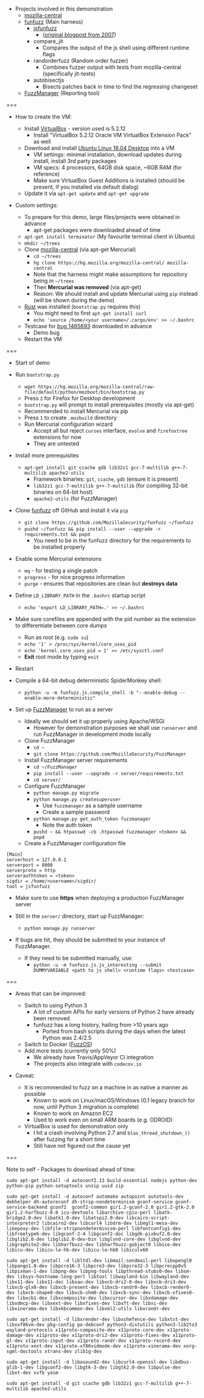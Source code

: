 * Projects involved in this demonstration
  * [mozilla-central](https://hg.mozilla.org/mozilla-central/)
  * [funfuzz](https://github.com/MozillaSecurity/funfuzz) (Main harness)
    * [jsfunfuzz](https://github.com/MozillaSecurity/funfuzz/tree/master/src/funfuzz/js/jsfunfuzz)
      * ([original blogpost from 2007](https://www.squarefree.com/2007/08/02/introducing-jsfunfuzz/))
    * compare_jit
      * Compares the output of the js shell using different runtime flags
    * randorderfuzz (Random order fuzzer)
      * Combines fuzzer output with tests from mozilla-central (specifically jit-tests)
    * autobisectjs
      * Bisects patches back in time to find the regressing changeset
  * [FuzzManager](https://github.com/MozillaSecurity/FuzzManager) (Reporting tool)

===

* How to create the VM:
  * Install [VirtualBox](https://www.virtualbox.org/) - version used is 5.2.12
    * Install "VirtualBox 5.2.12 Oracle VM VirtualBox Extension Pack" as well
  * Download and install [Ubuntu Linux 18.04 Desktop](https://www.ubuntu.com/desktop) into a VM
    * VM settings: minimal installation, download updates during install, install 3rd party packages
    * VM specs: 4 processors, 64GB disk space, ~6GB RAM (for reference)
    * Make sure VirtualBox Guest Additions is installed (should be present, if you installed via default dialog)
  * Update it via `apt-get update` and `apt-get upgrade`

* Custom settings:
  * To prepare for this demo, large files/projects were obtained in advance
    * apt-get packages were downloaded ahead of time
  * `apt-get install terminator` (My favourite terminal client in Ubuntu)
  * `mkdir ~/trees`
  * Clone [mozilla-central](https://hg.mozilla.org/mozilla-central/) (via apt-get Mercurial)
    * `cd ~/trees`
    * `hg clone https://hg.mozilla.org/mozilla-central/ mozilla-central`
    * Note that the harness might make assumptions for repository being in `~/trees`
    * Then **Mercurial was removed** (via apt-get)
    * Reason: We should install and update Mercurial using `pip` instead (will be shown during the demo)
  * [Rust](https://rustup.rs/) was installed (`bootstrap.py` requires this)
    * You might need to first `apt-get install curl`
    * `echo 'source /home/<your username>/.cargo/env' >> ~/.bashrc`
  * Testcase for [bug 1465693](https://bugzilla.mozilla.org/show_bug.cgi?id=1465693) downloaded in advance
    * Demo bug
  * Restart the VM

===

* Start of demo

* Run `bootstrap.py`
  * `wget https://hg.mozilla.org/mozilla-central/raw-file/default/python/mozboot/bin/bootstrap.py`
  * Press `2` for Firefox for Desktop development
  * `bootstrap.py` will prompt to install prerequisites (mostly via apt-get)
  * Recommended to install Mercurial via pip
  * Press `1` to create `.mozbuild` directory
  * Run Mercurial configuration wizard
    * Accept all but reject `curses` interface, `evolve` and `firefoxtree` extensions for now
    * They are untested

* Install more prerequisites
  * `apt-get install git ccache gdb lib32z1 gcc-7-multilib g++-7-multilib apache2-utils`
    * Framework binaries: `git`, `ccache`, `gdb` (ensure it is present)
    * `lib32z1 gcc-7-multilib g++-7-multilib` (for compiling 32-bit binaries on 64-bit host)
    * `apache2-utils` (for FuzzManager)

* Clone [funfuzz](https://github.com/MozillaSecurity/funfuzz) off GitHub and install it via `pip`
  * `git clone https://github.com/MozillaSecurity/funfuzz ~/funfuzz`
  * `pushd ~/funfuzz && pip install --user --upgrade -r requirements.txt && popd`
    * You need to be in the funfuzz directory for the requirements to be installed properly

* Enable some Mercurial extensions
  * `mq` - for testing a single patch
  * `progress` - for nice progress information
  * `purge` - ensures that repositories are clean but **destroys data**

* Define `LD_LIBRARY_PATH` in the `.bashrc` startup script
  * `echo 'export LD_LIBRARY_PATH=.' >> ~/.bashrc`

* Make sure corefiles are appended with the pid number as the extension to differentiate between core dumps
  * Run as root (e.g. `sudo su`)
  * `echo '1' > /proc/sys/kernel/core_uses_pid`
  * `echo 'kernel.core_uses_pid = 1' >> /etc/sysctl.conf`
  * **Exit** root mode by typing `exit`

* Restart

* Compile a 64-bit debug deterministic SpiderMonkey shell:
  * `python -u -m funfuzz.js.compile_shell -b "--enable-debug --enable-more-deterministic"`

* Set up [FuzzManager](https://github.com/MozillaSecurity/FuzzManager) to run as a server
  * Ideally we should set it up properly using Apache/WSGI
    * However for demonstration purposes we shall use `runserver` and run FuzzManager in development mode locally
  * Clone FuzzManager
    * `cd ~`
    * `git clone https://github.com/MozillaSecurity/FuzzManager`
  * Install FuzzManager server requirements
    * `cd ~/FuzzManager`
    * `pip install --user --upgrade -r server/requirements.txt`
    * `cd server/`
  * Configure FuzzManager
    * `python manage.py migrate`
    * `python manage.py createsuperuser`
      * Use `fuzzmanager` as a sample username
      * Create a sample password
    * `python manage.py get_auth_token fuzzmanager`
      * Note the auth token
    * `pushd ~ && htpasswd -cb .htpasswd fuzzmanager <token> && popd`
  * Create a FuzzManager configuration file
```
[Main]
serverhost = 127.0.0.1
serverport = 8000
serverproto = http
serverauthtoken = <token>
sigdir = /home/<username>/sigdir/
tool = jsfunfuzz
```
  * Make sure to use **https** when deploying a production FuzzManager server
  * Still in the `server/` directory, start up FuzzManager:
    * `python manage.py runserver`

* If bugs are hit, they should be submitted to your instance of FuzzManager.
  * If they need to be submitted manually, use:
    * `python -u -m funfuzz.js.js_interesting --submit DUMMYVARIABLE <path to js shell> <runtime flags> <testcase>`

===

* Areas that can be improved:
  * Switch to using Python 3
    * A lot of custom APIs for early versions of Python 2 have already been removed
    * funfuzz has a long history, hailing from >10 years ago
      * Ported from bash scripts during the days when the latest Python was 2.4/2.5
  * Switch to Docker ([FuzzOS](https://github.com/MozillaSecurity/fuzzos))
  * Add more tests (currently only 50%)
    * We already have Travis/AppVeyor CI integration
    * The projects also integrate with `codecov.io`

* Caveat:
  * It is recommended to fuzz on a machine in as native a manner as possible
    * Known to work on Linux/macOS/Windows (0.1 legacy branch for now, until Python 3 migration is complete)
    * Known to work on Amazon EC2
    * Used to work even on small ARM boards (e.g. ODROID)
  * VirtualBox is used for demonstration only
    * I hit a crash involving Python 2.7 and `blas_thread_shutdown_()` after fuzzing for a short time
    * Still have not figured out the cause yet

===

Note to self - Packages to download ahead of time:

```
sudo apt-get install -d autoconf2.13 build-essential nodejs python-dev python-pip python-setuptools unzip uuid zip

sudo apt-get install -d autoconf automake autopoint autotools-dev debhelper dh-autoreconf dh-strip-nondeterminism gconf-service gconf-service-backend gconf2  gconf2-common gir1.2-gconf-2.0 gir1.2-gtk-2.0 gir1.2-harfbuzz-0.0 icu-devtools libarchive-cpio-perl libatk-bridge2.0-dev libatk1.0-dev libatspi2.0-dev libcairo-script-interpreter2 libcairo2-dev libcurl4 libdrm-dev libegl1-mesa-dev libepoxy-dev libfile-stripnondeterminism-perl libfontconfig1-dev libfreetype6-dev libgconf-2-4 libgconf2-doc libgdk-pixbuf2.0-dev libglib2.0-dev libglib2.0-dev-bin libglvnd-core-dev libglvnd-dev libgraphite2-dev libharfbuzz-dev libharfbuzz-gobject0 libice-dev libicu-dev libicu-le-hb-dev libicu-le-hb0 libiculx60

sudo apt-get install -d libltdl-dev libmail-sendmail-perl libopengl0 libpango1.0-dev libpcre16-3 libpcre3-dev libpcre32-3 libpcrecpp0v5 libpixman-1-dev libpng-dev libpng-tools libpthread-stubs0-dev libsm-dev libsys-hostname-long-perl libtool libwayland-bin libwayland-dev libx11-dev libx11-doc libxau-dev libxcb-dri2-0-dev libxcb-dri3-dev libxcb-glx0-dev libxcb-present-dev libxcb-randr0-dev libxcb-render0-dev libxcb-shape0-dev libxcb-shm0-dev libxcb-sync-dev libxcb-xfixes0-dev libxcb1-dev libxcomposite-dev libxcursor-dev libxdamage-dev libxdmcp-dev libxext-dev libxfixes-dev libxft-dev libxi-dev libxinerama-dev libxkbcommon-dev libxml2-utils libxrandr-dev

sudo apt-get install -d libxrender-dev libxshmfence-dev libxtst-dev libxxf86vm-dev pkg-config po-debconf python3-distutils python3-lib2to3 wayland-protocols x11proto-composite-dev x11proto-core-dev x11proto-damage-dev x11proto-dev x11proto-dri2-dev x11proto-fixes-dev x11proto-gl-dev x11proto-input-dev x11proto-randr-dev x11proto-record-dev x11proto-xext-dev x11proto-xf86vidmode-dev x11proto-xinerama-dev xorg-sgml-doctools xtrans-dev zlib1g-dev

sudo apt-get install -d libasound2-dev libcurl4-openssl-dev libdbus-glib-1-dev libgconf2-dev libgtk-3-dev libgtk2.0-dev libpulse-dev libxt-dev xvfb yasm

sudo apt-get install -d git ccache gdb lib32z1 gcc-7-multilib g++-7-multilib apache2-utils
```
